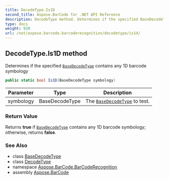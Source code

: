 ```yaml
---
title: DecodeType.Is1D
second_title: Aspose.BarCode for .NET API Reference
description: DecodeType method. Determines if the specified BaseDecodeType contains any 1D barcode symbology
type: docs
weight: 920
url: /net/aspose.barcode.barcoderecognition/decodetype/is1d/
---
```

## DecodeType.Is1D method

Determines if the specified [`BaseDecodeType`](../../basedecodetype/) contains any 1D barcode symbology

```csharp
public static bool Is1D(BaseDecodeType symbology)
```

| Parameter | Type | Description |
| --- | --- | --- |
| symbology | BaseDecodeType | The [`BaseDecodeType`](../../basedecodetype/) to test. |

### Return Value

Returns **true** if [`BaseDecodeType`](../../basedecodetype/) contains any 1D barcode symbology; otherwise, returns **false**.

### See Also

* class [BaseDecodeType](../../basedecodetype/)
* class [DecodeType](../)
* namespace [Aspose.BarCode.BarCodeRecognition](../../decodetype/)
* assembly [Aspose.BarCode](../../../)


